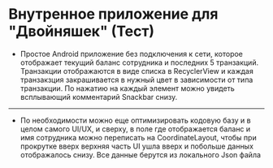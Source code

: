 # Внутренное приложение для "Двойняшек" (Тест) 

* Простое Android приложение без подключения к сети, которое отображает текущий баланс сотрудника и последних 5 транзакций.
Транзакции отображаются в виде списка в RecyclerView и каждая транзакзция закрашивается в нужный цвет
в зависимости от типа транзакции. По нажатию на каждый элемент можно увидеть всплывающий комментарий 
 Snackbar снизу.
***
* По необходимости можно еще оптимизировать кодовую базу и в целом самого UI/UX, и сверху, в поле где 
отображается баланс и имя сотрудника можно переписать на CoordinateLayout, чтобы при прокрутке вверх
верхняя часть UI ушла вверх и побольше данных отображалось снизу. Все данные берутся из локального 
Json файла
